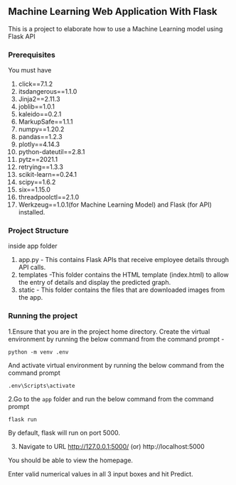 ## Machine Learning Web Application With Flask
This is a project to elaborate how to use a Machine Learning model using Flask API

### Prerequisites
You must have 
1. click==7.1.2 
2. itsdangerous==1.1.0
3. Jinja2==2.11.3
4. joblib==1.0.1
5. kaleido==0.2.1
6. MarkupSafe==1.1.1
7. numpy==1.20.2
8. pandas==1.2.3
9. plotly==4.14.3
10. python-dateutil==2.8.1
11. pytz==2021.1
12. retrying==1.3.3
13. scikit-learn==0.24.1
14. scipy==1.6.2
15. six==1.15.0
16. threadpoolctl==2.1.0
17. Werkzeug==1.0.1(for Machine Learning Model) and Flask (for API) installed.

### Project Structure
inside app folder
1. app.py - This contains Flask APIs that receive employee details through  API calls.<be>
2. templates -This folder contains the HTML template (index.html) to allow  the entry  of details and display the predicted graph.<br>
3. static - This folder contains the files that are downloaded images from the app.<be>

### Running the project
1.Ensure that you are in the project home directory. Create the virtual environment by running the below command from the command prompt -
```
python -m venv .env
```
And activate virtual environment by running the below command from the command prompt
```
.env\Scripts\activate
```
2.Go to the `app` folder and run the below command from the command prompt
```
flask run
```
By default, flask will run on port 5000.

3. Navigate to URL http://127.0.0.1:5000/ (or) http://localhost:5000

You should be able to view the homepage.

Enter valid numerical values in all 3 input boxes and hit Predict.





